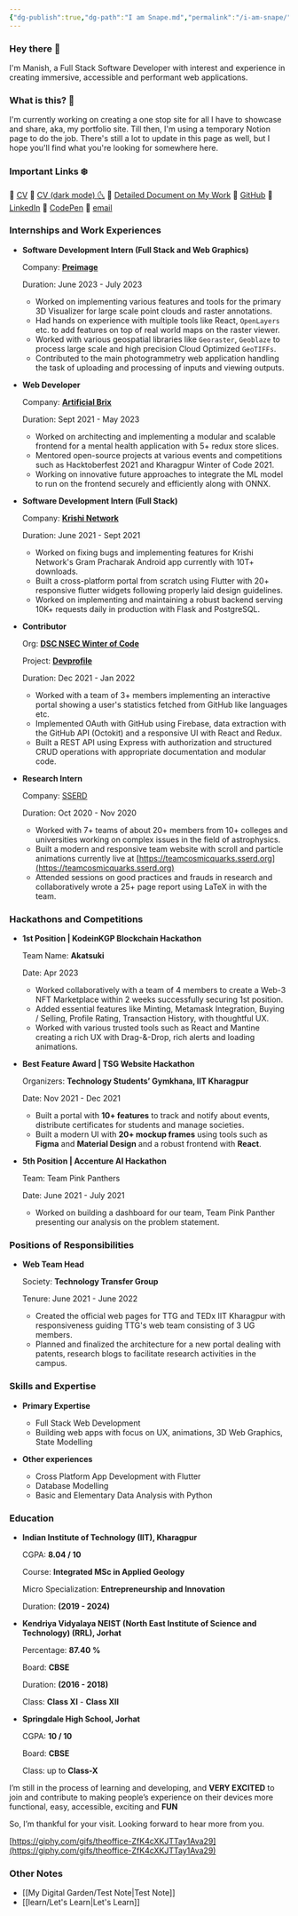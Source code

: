 ```yaml
---
{"dg-publish":true,"dg-path":"I am Snape.md","permalink":"/i-am-snape/","tags":["gardenEntry"],"noteIcon":""}
---
```


### Hey there 👋

I'm Manish, a Full Stack Software Developer with interest and experience in creating immersive, accessible and performant web applications.

### What is this? 📑

I'm currently working on creating a one stop site for all I have to showcase and share, aka, my portfolio site. Till then, I'm using a temporary Notion page to do the job. There's still a lot to update in this page as well, but I hope you'll find what you're looking for somewhere here.

### Important Links ❄️

🔗 [CV](https://drive.google.com/file/d/11pC-yEuTA56UvfQcg3o6SSnLarQ46YW7/view?usp=sharing)
🔗 [CV (dark mode) 🌜](https://drive.google.com/file/d/11q0ZT2ODi9RLnK_W7HN0HpStG-ywvtJg/view?usp=sharing)
🔗 [Detailed Document on My Work](https://docs.google.com/document/d/1W7ckEzZmQL3jyVh3kgdEV_4P3iku-EIYAGGl2Nj6FSs/edit?usp=sharing)
🔗 [GitHub](https://github.com/the-halfbloodprince)
🔗 [LinkedIn](https://www.linkedin.com/in/manishkumardas3581321/)
🔗 [CodePen](https://codepen.io/the-halfbloodprince)
🔗 [email](mailto:ammanishkumardas@gmail.com)

### Internships and Work Experiences

- **Software Development Intern (Full Stack and Web Graphics)**
    
    Company: [**Preimage**](https://www.linkedin.com/company/preimage/)
    
    Duration: June 2023 - July 2023
    
    - Worked on implementing various features and tools for the primary 3D Visualizer for large scale point clouds and raster annotations.
    - Had hands on experience with multiple tools like React, `OpenLayers` etc. to add features on top of real world maps on the raster viewer.
    - Worked with various geospatial libraries like `Georaster`, `Geoblaze` to process large scale and high precision Cloud Optimized `GeoTIFFs`.
    - Contributed to the main photogrammetry web application handling the task of uploading and processing of inputs and viewing outputs.
- **Web Developer**
    
    Company: [**Artificial Brix**](https://www.linkedin.com/company/artificial-brix/?originalSubdomain=in)
    
    Duration: Sept 2021 - May 2023
    
    - Worked on architecting and implementing a modular and scalable frontend for a mental health application with 5+ redux store slices.
    - Mentored open-source projects at various events and competitions such as Hacktoberfest 2021 and Kharagpur Winter of Code 2021.
    - Working on innovative future approaches to integrate the ML model to run on the frontend securely and efficiently along with ONNX.
- **Software Development Intern (Full Stack)**
    
    Company: [**Krishi Network**](https://www.linkedin.com/company/krishi-network/?originalSubdomain=in)
    
    Duration: June 2021 - Sept 2021
    
    - Worked on fixing bugs and implementing features for Krishi Network's Gram Pracharak Android app currently with 10T+ downloads.
    - Built a cross-platform portal from scratch using Flutter with 20+ responsive flutter widgets following properly laid design guidelines.
    - Worked on implementing and maintaining a robust backend serving 10K+ requests daily in production with Flask and PostgreSQL.
- **Contributor**
    
    Org: [**DSC NSEC Winter of Code**](https://winterofcode.com/)
    
    Project: [**Devprofile**](https://github.com/dscnsec/devprofile/tree/master)
    
    Duration: Dec 2021 - Jan 2022
    
    - Worked with a team of 3+ members implementing an interactive portal showing a user's statistics fetched from GitHub like languages etc.
    - Implemented OAuth with GitHub using Firebase, data extraction with the GitHub API (Octokit) and a responsive UI with React and Redux.
    - Built a REST API using Express with authorization and structured CRUD operations with appropriate documentation and modular code.
- **Research Intern**
    
    Company: [SSERD](https://www.linkedin.com/company/sserd/)
    
    Duration: Oct 2020 - Nov 2020
    
    - Worked with 7+ teams of about 20+ members from 10+ colleges and universities working on complex issues in the field of astrophysics.
    - Built a modern and responsive team website with scroll and particle animations currently live at [](https://teamcosmicquarks.sserd.org/)[https://teamcosmicquarks.sserd.org](https://teamcosmicquarks.sserd.org)
    - Attended sessions on good practices and frauds in research and collaboratively wrote a 25+ page report using LaTeX in with the team.

### Hackathons and Competitions

- **1st Position | KodeinKGP Blockchain Hackathon**
    
    Team Name: **Akatsuki**
    
    Date: Apr 2023
    
    - Worked collaboratively with a team of 4 members to create a Web-3 NFT Marketplace within 2 weeks successfully securing 1st position.
    - Added essential features like Minting, Metamask Integration, Buying / Selling, Profile Rating, Transaction History, with thoughtful UX.
    - Worked with various trusted tools such as React and Mantine creating a rich UX with Drag-&-Drop, rich alerts and loading animations.
- **Best Feature Award | TSG Website Hackathon**
    
    Organizers: **Technology Students’ Gymkhana, IIT Kharagpur**
    
    Date: Nov 2021 - Dec 2021
    
    - Built a portal with **10+ features** to track and notify about events, distribute certificates for students and manage societies.
    - Built a modern UI with **20+ mockup frames** using tools such as **Figma** and **Material Design** and a robust frontend with **React**.
- **5th Position | Accenture AI Hackathon**
    
    Team: Team Pink Panthers
    
    Date: June 2021 - July 2021
    
    - Worked on building a dashboard for our team, Team Pink Panther presenting our analysis on the problem statement.

### Positions of Responsibilities

- **Web Team Head**
    
    Society: **Technology Transfer Group**
    
    Tenure: June 2021 - June 2022
    
    - Created the official web pages for TTG and TEDx IIT Kharagpur with responsiveness guiding TTG's web team consisting of 3 UG members.
    - Planned and finalized the architecture for a new portal dealing with patents, research blogs to facilitate research activities in the campus.

### Skills and Expertise

- **Primary Expertise**
    - Full Stack Web Development
    - Building web apps with focus on UX, animations, 3D Web Graphics, State Modelling
    
- **Other experiences**
    - Cross Platform App Development with Flutter
    - Database Modelling
    - Basic and Elementary Data Analysis with Python

### Education

- **Indian Institute of Technology (IIT), Kharagpur**
    
    CGPA: **8.04 / 10**
    
    Course: **Integrated MSc in Applied Geology**
    
    Micro Specialization: **Entrepreneurship and Innovation**
    
    Duration: **(2019 - 2024)**
    
- **Kendriya Vidyalaya NEIST (North East Institute of Science and Technology) (RRL), Jorhat**
    
    Percentage: **87.40 %**
    
    Board: **CBSE**
    
    Duration: **(2016 - 2018)**
    
    Class: **Class XI** - **Class XII**
    
- **Springdale High School, Jorhat**
    
    CGPA: **10 / 10**
    
    Board: **CBSE**
    
    Class: up to **Class-X**

I’m still in the process of learning and developing, and **VERY EXCITED** to join and contribute to making people’s experience on their devices more functional, easy, accessible, exciting and **FUN**

So, I’m thankful for your visit. Looking forward to hear more from you.

[https://giphy.com/gifs/theoffice-ZfK4cXKJTTay1Ava29](https://giphy.com/gifs/theoffice-ZfK4cXKJTTay1Ava29)

### Other Notes
- [[My Digital Garden/Test Note\|Test Note]]
- [[learn/Let's Learn\|Let's Learn]]